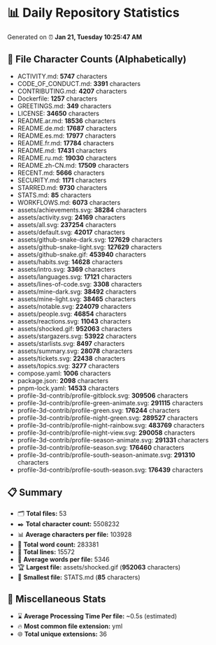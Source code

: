 # 📊 Daily Repository Statistics
Generated on ⏰ **Jan 21, Tuesday 10:25:47 AM**

## 📂 File Character Counts (Alphabetically)
- ACTIVITY.md: **5747** characters
- CODE_OF_CONDUCT.md: **3391** characters
- CONTRIBUTING.md: **4207** characters
- Dockerfile: **1257** characters
- GREETINGS.md: **349** characters
- LICENSE: **34650** characters
- README.ar.md: **18536** characters
- README.de.md: **17687** characters
- README.es.md: **17977** characters
- README.fr.md: **17784** characters
- README.md: **17431** characters
- README.ru.md: **19030** characters
- README.zh-CN.md: **17509** characters
- RECENT.md: **5666** characters
- SECURITY.md: **1171** characters
- STARRED.md: **9730** characters
- STATS.md: **85** characters
- WORKFLOWS.md: **6073** characters
- assets/achievements.svg: **38284** characters
- assets/activity.svg: **24169** characters
- assets/all.svg: **237254** characters
- assets/default.svg: **42017** characters
- assets/github-snake-dark.svg: **127629** characters
- assets/github-snake-light.svg: **127629** characters
- assets/github-snake.gif: **453940** characters
- assets/habits.svg: **14628** characters
- assets/intro.svg: **3369** characters
- assets/languages.svg: **17121** characters
- assets/lines-of-code.svg: **3308** characters
- assets/mine-dark.svg: **38492** characters
- assets/mine-light.svg: **38465** characters
- assets/notable.svg: **224079** characters
- assets/people.svg: **46854** characters
- assets/reactions.svg: **11043** characters
- assets/shocked.gif: **952063** characters
- assets/stargazers.svg: **53922** characters
- assets/starlists.svg: **8497** characters
- assets/summary.svg: **28078** characters
- assets/tickets.svg: **22438** characters
- assets/topics.svg: **3277** characters
- compose.yaml: **1006** characters
- package.json: **2098** characters
- pnpm-lock.yaml: **14533** characters
- profile-3d-contrib/profile-gitblock.svg: **309506** characters
- profile-3d-contrib/profile-green-animate.svg: **291115** characters
- profile-3d-contrib/profile-green.svg: **176244** characters
- profile-3d-contrib/profile-night-green.svg: **289527** characters
- profile-3d-contrib/profile-night-rainbow.svg: **483769** characters
- profile-3d-contrib/profile-night-view.svg: **290058** characters
- profile-3d-contrib/profile-season-animate.svg: **291331** characters
- profile-3d-contrib/profile-season.svg: **176460** characters
- profile-3d-contrib/profile-south-season-animate.svg: **291310** characters
- profile-3d-contrib/profile-south-season.svg: **176439** characters

## 📋 Summary
- 🗂️ **Total files:** 53
- ✒️ **Total character count:** 5508232
- 📊 **Average characters per file:** 103928
- 📝 **Total word count:** 283381
- 🧾 **Total lines:** 15572
- 📐 **Average words per file:** 5346
- 🏆 **Largest file:** assets/shocked.gif (**952063** characters)
- 🥉 **Smallest file:** STATS.md (**85** characters)

## 🌟 Miscellaneous Stats
- ⌛ **Average Processing Time Per file:** ~0.5s (estimated)
- 🔥 **Most common file extension:** yml
- 🌐 **Total unique extensions:** 36
